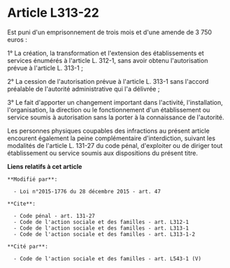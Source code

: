 # Article L313-22

Est puni d'un emprisonnement de trois mois et d'une amende de 3 750 euros : 

1° La création, la transformation et l'extension des établissements et services énumérés à l'article L. 312-1, sans avoir
obtenu l'autorisation prévue à l'article L. 313-1 ; 

2° La cession de l'autorisation prévue à l'article L. 313-1 sans l'accord préalable de l'autorité administrative qui l'a
délivrée ; 

3° Le fait d'apporter un changement important dans l'activité, l'installation, l'organisation, la direction ou le
fonctionnement d'un établissement ou service soumis à autorisation sans la porter à la connaissance de l'autorité. 

Les personnes physiques coupables des infractions au présent article encourent également la peine complémentaire
d'interdiction, suivant les modalités de l'article L. 131-27 du code pénal, d'exploiter ou de diriger tout établissement ou
service soumis aux dispositions du présent titre.

**Liens relatifs à cet article**

	**Modifié par**:

	  - Loi n°2015-1776 du 28 décembre 2015 - art. 47

	**Cite**:

	  - Code pénal - art. 131-27
	  - Code de l'action sociale et des familles - art. L312-1
	  - Code de l'action sociale et des familles - art. L313-1
	  - Code de l'action sociale et des familles - art. L313-1-2

	**Cité par**:

	  - Code de l'action sociale et des familles - art. L543-1 (V)
